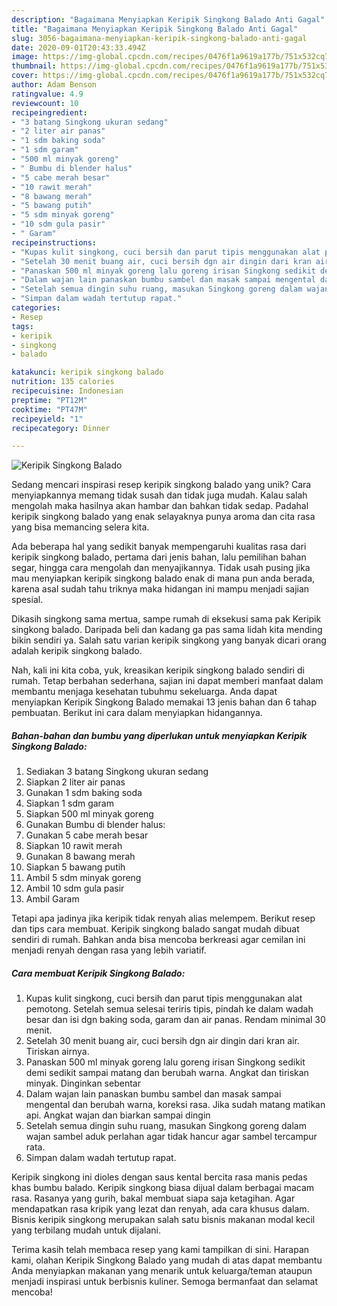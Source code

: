 ```yaml
---
description: "Bagaimana Menyiapkan Keripik Singkong Balado Anti Gagal"
title: "Bagaimana Menyiapkan Keripik Singkong Balado Anti Gagal"
slug: 3056-bagaimana-menyiapkan-keripik-singkong-balado-anti-gagal
date: 2020-09-01T20:43:33.494Z
image: https://img-global.cpcdn.com/recipes/0476f1a9619a177b/751x532cq70/keripik-singkong-balado-foto-resep-utama.jpg
thumbnail: https://img-global.cpcdn.com/recipes/0476f1a9619a177b/751x532cq70/keripik-singkong-balado-foto-resep-utama.jpg
cover: https://img-global.cpcdn.com/recipes/0476f1a9619a177b/751x532cq70/keripik-singkong-balado-foto-resep-utama.jpg
author: Adam Benson
ratingvalue: 4.9
reviewcount: 10
recipeingredient:
- "3 batang Singkong ukuran sedang"
- "2 liter air panas"
- "1 sdm baking soda"
- "1 sdm garam"
- "500 ml minyak goreng"
- " Bumbu di blender halus"
- "5 cabe merah besar"
- "10 rawit merah"
- "8 bawang merah"
- "5 bawang putih"
- "5 sdm minyak goreng"
- "10 sdm gula pasir"
- " Garam"
recipeinstructions:
- "Kupas kulit singkong, cuci bersih dan parut tipis menggunakan alat pemotong. Setelah semua selesai teriris tipis, pindah ke dalam wadah besar dan isi dgn baking soda, garam dan air panas. Rendam minimal 30 menit."
- "Setelah 30 menit buang air, cuci bersih dgn air dingin dari kran air. Tiriskan airnya."
- "Panaskan 500 ml minyak goreng lalu goreng irisan Singkong sedikit demi sedikit sampai matang dan berubah warna. Angkat dan tiriskan minyak. Dinginkan sebentar"
- "Dalam wajan lain panaskan bumbu sambel dan masak sampai mengental dan berubah warna, koreksi rasa. Jika sudah matang matikan api. Angkat wajan dan biarkan sampai dingin"
- "Setelah semua dingin suhu ruang, masukan Singkong goreng dalam wajan sambel aduk perlahan agar tidak hancur agar sambel tercampur rata."
- "Simpan dalam wadah tertutup rapat."
categories:
- Resep
tags:
- keripik
- singkong
- balado

katakunci: keripik singkong balado 
nutrition: 135 calories
recipecuisine: Indonesian
preptime: "PT12M"
cooktime: "PT47M"
recipeyield: "1"
recipecategory: Dinner

---
```



![Keripik Singkong Balado](https://img-global.cpcdn.com/recipes/0476f1a9619a177b/751x532cq70/keripik-singkong-balado-foto-resep-utama.jpg)

Sedang mencari inspirasi resep keripik singkong balado yang unik? Cara menyiapkannya memang tidak susah dan tidak juga mudah. Kalau salah mengolah maka hasilnya akan hambar dan bahkan tidak sedap. Padahal keripik singkong balado yang enak selayaknya punya aroma dan cita rasa yang bisa memancing selera kita.

Ada beberapa hal yang sedikit banyak mempengaruhi kualitas rasa dari keripik singkong balado, pertama dari jenis bahan, lalu pemilihan bahan segar, hingga cara mengolah dan menyajikannya. Tidak usah pusing jika mau menyiapkan keripik singkong balado enak di mana pun anda berada, karena asal sudah tahu triknya maka hidangan ini mampu menjadi sajian spesial.

Dikasih singkong sama mertua, sampe rumah di eksekusi sama pak Keripik singkong balado. Daripada beli dan kadang ga pas sama lidah kita mending bikin sendiri ya. Salah satu varian keripik singkong yang banyak dicari orang adalah keripik singkong balado.


Nah, kali ini kita coba, yuk, kreasikan keripik singkong balado sendiri di rumah. Tetap berbahan sederhana, sajian ini dapat memberi manfaat dalam membantu menjaga kesehatan tubuhmu sekeluarga. Anda dapat menyiapkan Keripik Singkong Balado memakai 13 jenis bahan dan 6 tahap pembuatan. Berikut ini cara dalam menyiapkan hidangannya.

<!--inarticleads1-->

##### Bahan-bahan dan bumbu yang diperlukan untuk menyiapkan Keripik Singkong Balado:

1. Sediakan 3 batang Singkong ukuran sedang
1. Siapkan 2 liter air panas
1. Gunakan 1 sdm baking soda
1. Siapkan 1 sdm garam
1. Siapkan 500 ml minyak goreng
1. Gunakan  Bumbu di blender halus:
1. Gunakan 5 cabe merah besar
1. Siapkan 10 rawit merah
1. Gunakan 8 bawang merah
1. Siapkan 5 bawang putih
1. Ambil 5 sdm minyak goreng
1. Ambil 10 sdm gula pasir
1. Ambil  Garam


Tetapi apa jadinya jika keripik tidak renyah alias melempem. Berikut resep dan tips cara membuat. Keripik singkong balado sangat mudah dibuat sendiri di rumah. Bahkan anda bisa mencoba berkreasi agar cemilan ini menjadi renyah dengan rasa yang lebih variatif. 

<!--inarticleads2-->

##### Cara membuat Keripik Singkong Balado:

1. Kupas kulit singkong, cuci bersih dan parut tipis menggunakan alat pemotong. Setelah semua selesai teriris tipis, pindah ke dalam wadah besar dan isi dgn baking soda, garam dan air panas. Rendam minimal 30 menit.
1. Setelah 30 menit buang air, cuci bersih dgn air dingin dari kran air. Tiriskan airnya.
1. Panaskan 500 ml minyak goreng lalu goreng irisan Singkong sedikit demi sedikit sampai matang dan berubah warna. Angkat dan tiriskan minyak. Dinginkan sebentar
1. Dalam wajan lain panaskan bumbu sambel dan masak sampai mengental dan berubah warna, koreksi rasa. Jika sudah matang matikan api. Angkat wajan dan biarkan sampai dingin
1. Setelah semua dingin suhu ruang, masukan Singkong goreng dalam wajan sambel aduk perlahan agar tidak hancur agar sambel tercampur rata.
1. Simpan dalam wadah tertutup rapat.


Keripik singkong ini dioles dengan saus kental bercita rasa manis pedas khas bumbu balado. Keripik singkong biasa dijual dalam berbagai macam rasa. Rasanya yang gurih, bakal membuat siapa saja ketagihan. Agar mendapatkan rasa kripik yang lezat dan renyah, ada cara khusus dalam. Bisnis keripik singkong merupakan salah satu bisnis makanan modal kecil yang terbilang mudah untuk dijalani. 

Terima kasih telah membaca resep yang kami tampilkan di sini. Harapan kami, olahan Keripik Singkong Balado yang mudah di atas dapat membantu Anda menyiapkan makanan yang menarik untuk keluarga/teman ataupun menjadi inspirasi untuk berbisnis kuliner. Semoga bermanfaat dan selamat mencoba!

